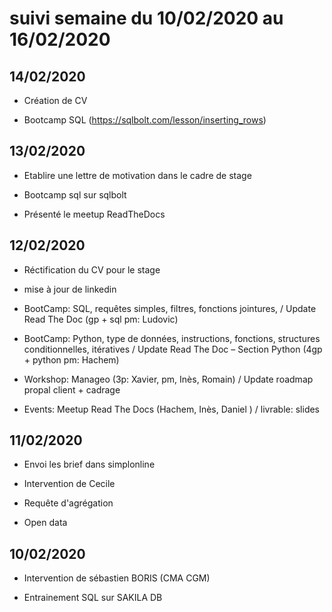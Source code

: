 # suivi semaine du 10/02/2020 au 16/02/2020

## 14/02/2020

* Création de CV 

* Bootcamp SQL (https://sqlbolt.com/lesson/inserting_rows)

##  13/02/2020

* Etablire une lettre de motivation dans le cadre de stage

* Bootcamp sql sur sqlbolt

* Présenté le meetup ReadTheDocs

## 12/02/2020

* Réctification du  CV  pour le stage

* mise à jour de linkedin

* BootCamp: SQL, requêtes simples, filtres, fonctions jointures, / Update Read The Doc (gp + sql pm: Ludovic)

* BootCamp: Python, type de données, instructions, fonctions, structures conditionnelles, itératives / Update Read The Doc – Section Python (4gp + python pm: Hachem)

*  Workshop: Manageo (3p: Xavier, pm, Inès, Romain) / Update roadmap propal client + cadrage

* Events: Meetup Read The Docs (Hachem, Inès, Daniel ) / livrable: slides


## 11/02/2020

* Envoi  les brief dans  simplonline

* Intervention de Cecile 

* Requête d'agrégation 

* Open data 

## 10/02/2020

* Intervention de sébastien BORIS (CMA CGM)
  
* Entrainement SQL sur SAKILA DB


